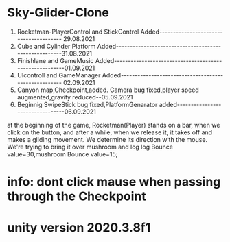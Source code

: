 # Sky-Glider-Clone
1) Rocketman-PlayerControl and StickControl Added--------------------------------------- 29.08.2021
2) Cube and Cylinder Platform Added------------------------------------------------------31.08.2021
3) Finishlane and GameMusic Added--------------------------------------------------------01.09.2021
4) UIcontroll and GameManager Added----------------------------------------------------- 02.09.2021
5) Canyon map,Checkpoint,added. Camera bug fixed,player speed augmented,gravity reduced--05.09.2021
6) Beginnig SwipeStick bug fixed,PlatformGenarator added---------------------------------06.09.2021



at the beginning of the game, Rocketman(Player) stands on a bar,
when we click on the button, and after a while, when we release it, 
it takes off and makes a gliding movement.
We determine its direction with the mouse. We're trying to bring it over mushroom and  log
log Bounce value=30,mushroom Bounce value=15;

 # info: dont click mause when passing through the Checkpoint


# unity version 2020.3.8f1
